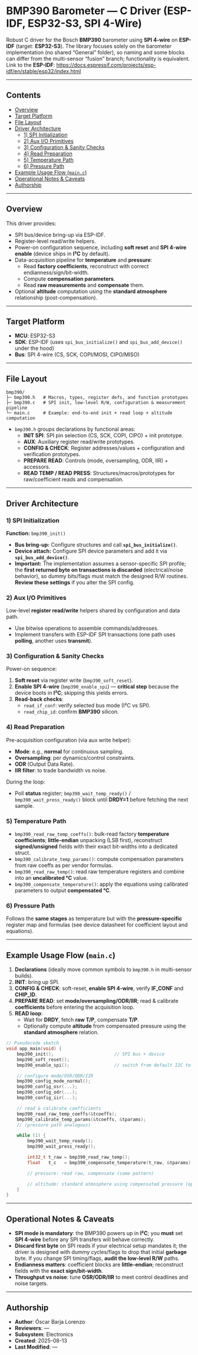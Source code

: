 # BMP390 Barometer — C Driver (ESP-IDF, ESP32-S3, SPI 4-Wire)

Robust C driver for the Bosch **BMP390** barometer using **SPI 4-wire** on **ESP-IDF** (target: **ESP32-S3**). The library focuses solely on the barometer implementation (no shared “General” folder), so naming and some blocks can differ from the multi-sensor “fusion” branch; functionality is equivalent.
Link to the **ESP-IDF**: https://docs.espressif.com/projects/esp-idf/en/stable/esp32/index.html

---

## Contents
- [Overview](#overview)
- [Target Platform](#target-platform)
- [File Layout](#file-layout)
- [Driver Architecture](#driver-architecture)
  - [1) SPI Initialization](#1-spi-initialization)
  - [2) Aux I/O Primitives](#2-aux-io-primitives)
  - [3) Configuration & Sanity Checks](#3-configuration--sanity-checks)
  - [4) Read Preparation](#4-read-preparation)
  - [5) Temperature Path](#5-temperature-path)
  - [6) Pressure Path](#6-pressure-path)
- [Example Usage Flow (`main.c`)](#example-usage-flow-mainc)
- [Operational Notes & Caveats](#operational-notes--caveats)
- [Authorship](#authorship)

---

## Overview

This driver provides:
- SPI bus/device bring-up via ESP-IDF.
- Register-level read/write helpers.
- Power-on configuration sequence, including **soft reset** and **SPI 4-wire enable** (device ships in **I²C** by default).
- Data-acquisition pipeline for **temperature** and **pressure**:
  - Read **factory coefficients**, reconstruct with correct endianness/sign/bit-width.
  - Compute **compensation parameters**.
  - Read **raw measurements** and **compensate** them.
- Optional **altitude** computation using the **standard atmosphere** relationship (post-compensation).

---

## Target Platform

- **MCU**: ESP32-S3  
- **SDK**: ESP-IDF (uses `spi_bus_initialize()` and `spi_bus_add_device()` under the hood)  
- **Bus**: SPI 4-wire (CS, SCK, COPI/MOSI, CIPO/MISO)

---

## File Layout

```
bmp390/
├─ bmp390.h   # Macros, types, register defs, and function prototypes
├─ bmp390.c   # SPI init, low-level R/W, configuration & measurement pipeline
└─ main.c     # Example: end-to-end init + read loop + altitude computation
```

- `bmp390.h` groups declarations by functional areas:
  - **INIT SPI**: SPI pin selection (CS, SCK, COPI, CIPO) + init prototype.
  - **AUX**: Auxiliary register read/write prototypes.
  - **CONFIG & CHECK**: Register addresses/values + configuration and verification prototypes.
  - **PREPARE READ**: Controls (mode, oversampling, ODR, IIR) + accessors.
  - **READ TEMP / READ PRESS**: Structures/macros/prototypes for raw/coefficient reads and compensation.

---

## Driver Architecture

### 1) SPI Initialization

**Function:** `bmp390_init()`  
- **Bus bring-up:** Configure structures and call **`spi_bus_initialize()`**.  
- **Device attach:** Configure SPI device parameters and add it via **`spi_bus_add_device()`**.  
- **Important:** The implementation assumes a sensor-specific SPI profile; the **first returned byte on transactions is discarded** (electrical/noise behavior), so dummy bits/flags must match the designed R/W routines. **Review these settings** if you alter the SPI config.

### 2) Aux I/O Primitives

Low-level **register read/write** helpers shared by configuration and data path.  
- Use bitwise operations to assemble commands/addresses.  
- Implement transfers with ESP-IDF SPI transactions (one path uses **polling**, another uses **transmit**).

### 3) Configuration & Sanity Checks

Power-on sequence:
1. **Soft reset** via register write (`bmp390_soft_reset`).  
2. **Enable SPI 4-wire** (`bmp390_enable_spi`) — **critical step** because the device boots in **I²C**; skipping this yields errors.  
3. **Read-back checks**:
   - `read_if_conf`: verify selected bus mode (I²C vs SPI).  
   - `read_chip_id`: confirm **BMP390** silicon.

### 4) Read Preparation

Pre-acquisition configuration (via aux write helper):  
- **Mode**: e.g., **normal** for continuous sampling.  
- **Oversampling**: per dynamics/control constraints.  
- **ODR** (Output Data Rate).  
- **IIR filter**: to trade bandwidth vs noise.  

During the loop:
- Poll **status** register; `bmp390_wait_temp_ready()` / `bmp390_wait_press_ready()` block until **DRDY=1** before fetching the next sample.

### 5) Temperature Path

- `bmp390_read_raw_temp_coeffs()`: bulk-read factory **temperature coefficients**; **little-endian** unpacking (LSB first), reconstruct **signed/unsigned** fields with their exact bit-widths into a dedicated struct.  
- `bmp390_calibrate_temp_params()`: compute compensation parameters from raw coeffs as per vendor formulas.  
- `bmp390_read_raw_temp()`: read raw temperature registers and combine into an **uncalibrated °C** value.  
- `bmp390_compensate_temperature()`: apply the equations using calibrated parameters to output **compensated °C**.

### 6) Pressure Path

Follows the **same stages** as temperature but with the **pressure-specific** register map and formulas (see device datasheet for coefficient layout and equations).

---

## Example Usage Flow (`main.c`)

1. **Declarations** (ideally move common symbols to `bmp390.h` in multi-sensor builds).  
2. **INIT**: bring up SPI.  
3. **CONFIG & CHECK**: soft-reset, **enable SPI 4-wire**, verify **IF_CONF** and **CHIP_ID**.  
4. **PREPARE READ**: set **mode/oversampling/ODR/IIR**; read & calibrate **coefficients** before entering the acquisition loop.  
5. **READ loop**:
   - Wait for **DRDY**, fetch **raw T/P**, compensate **T/P**.  
   - Optionally compute **altitude** from compensated pressure using the **standard atmosphere** relation.

```c
// Pseudocode sketch
void app_main(void) {
    bmp390_init();                       // SPI bus + device
    bmp390_soft_reset();
    bmp390_enable_spi();                 // switch from default I2C to SPI 4-wire

    // configure mode/OSR/ODR/IIR
    bmp390_config_mode_normal();
    bmp390_config_osr(...);
    bmp390_config_odr(...);
    bmp390_config_iir(...);

    // read & calibrate coefficients
    bmp390_read_raw_temp_coeffs(&tcoeffs);
    bmp390_calibrate_temp_params(&tcoeffs, &tparams);
    // (pressure path analogous)

    while (1) {
        bmp390_wait_temp_ready();
        bmp390_wait_press_ready();

        int32_t t_raw = bmp390_read_raw_temp();
        float   t_c   = bmp390_compensate_temperature(t_raw, &tparams);

        // pressure: read raw, compensate (same pattern)

        // altitude: standard atmosphere using compensated pressure (optional)
    }
}
```

---

## Operational Notes & Caveats

- **SPI mode is mandatory**: the BMP390 powers up in **I²C**; you **must** set **SPI 4-wire** before any SPI transfers will behave correctly.  
- **Discard first byte** on SPI reads if your electrical setup mandates it; the driver is designed with dummy cycles/flags to drop that initial **garbage** byte. If you change SPI timing/flags, **audit the low-level R/W** paths.  
- **Endianness matters**: coefficient blocks are **little-endian**; reconstruct fields with the **exact sign/bit-width**.  
- **Throughput vs noise**: tune **OSR/ODR/IIR** to meet control deadlines and noise targets.

---

## Authorship

- **Author**: Óscar Barja Lorenzo  
- **Reviewers**: —  
- **Subsystem**: Electronics  
- **Created**: 2025-08-13  
- **Last Modified**: —
